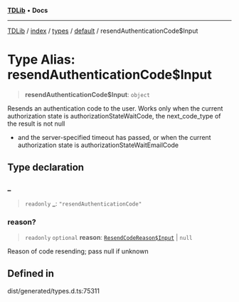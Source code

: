 [**TDLib**](../../../../../../README.md) • **Docs**

***

[TDLib](../../../../../../modules.md) / [index](../../../../../README.md) / [types](../../../README.md) / [default](../README.md) / resendAuthenticationCode$Input

# Type Alias: resendAuthenticationCode$Input

> **resendAuthenticationCode$Input**: `object`

Resends an authentication code to the user. Works only when the current authorization state is authorizationStateWaitCode, the next_code_type of the result is not null

- and the server-specified timeout has passed, or when the current authorization state is authorizationStateWaitEmailCode

## Type declaration

### \_

> `readonly` **\_**: `"resendAuthenticationCode"`

### reason?

> `readonly` `optional` **reason**: [`ResendCodeReason$Input`](ResendCodeReason$Input.md) \| `null`

Reason of code resending; pass null if unknown

## Defined in

dist/generated/types.d.ts:75311
